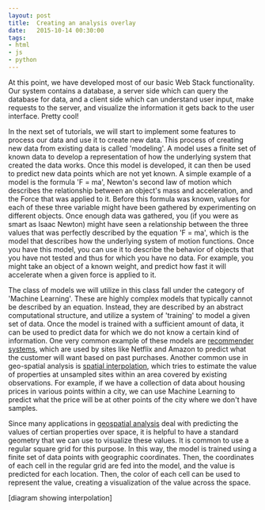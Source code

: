 ```yaml
---
layout: post
title:  Creating an analysis overlay
date:   2015-10-14 00:30:00
tags:
- html
- js
- python
---
```


At this point, we have developed most of our basic Web Stack functionality. Our system contains a database, a server side which can query the database for data, and a client side which can understand user input, make requests to the server, and visualize the information it gets back to the user interface. Pretty cool!

In the next set of tutorials, we will start to implement some features to process our data and use it to create new data. This process of creating new data from existing data is called 'modeling'. A model uses a finite set of known data to develop a representation of how the underlying system that created the data works. Once this model is developed, it can then be used to predict new data points which are not yet known. A simple example of a model is the formula 'F = ma', Newton's second law of motion which describes the relationship between an object's mass and acceleration, and the Force that was applied to it. Before this formula was known, values for each of these three variable might have been gathered by experimenting on different objects. Once enough data was gathered, you (if you were as smart as Isaac Newton) might have seen a relationship between the three values that was perfectly described by the equation 'F = ma', which is the model that describes how the underlying system of motion functions. Once you have this model, you can use it to describe the behavior of objects that you have not tested and thus for which you have no data. For example, you might take an object of a known weight, and predict how fast it will accelerate when a given force is applied to it.

The class of models we will utilize in this class fall under the category of 'Machine Learning'. These are highly complex models that typically cannot be described by an equation. Instead, they are described by an abstract computational structure, and utilize a system of 'training' to model a given set of data. Once the model is trained with a sufficient amount of data, it can be used to predict data for which we do not know a certain kind of information. One very common example of these models are [recommender systems](https://en.wikipedia.org/wiki/Recommender_system), which are used by sites like Netflix and Amazon to predict what the customer will want based on past purchases. Another common use in geo-spatial analysis is [spatial interpolation](https://en.wikipedia.org/wiki/Spatial_analysis#Spatial_interpolation), which tries to estimate the value of properties at unsampled sites within an area covered by existing observations. For example, if we have a collection of data about housing prices in various points within a city, we can use Machine Learning to predict what the price will be at other points of the city where we don't have samples. 

Since many applications in [geospatial analysis](https://en.wikipedia.org/wiki/Geospatial_analysis) deal with predicting the values of certian properties over space, it is helpful to have a standard geometry that we can use to visualize these values. It is common to use a regular square grid for this purpose. In this way, the model is trained using a finite set of data points with geographic coordinates. Then, the coordinates of each cell in the regular grid are fed into the model, and the value is predicted for each location. Then, the color of each cell can be used to represent the value, creating a visualization of the value across the space.

[diagram showing interpolation]

